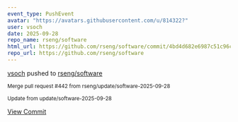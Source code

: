 ```yaml
---
event_type: PushEvent
avatar: "https://avatars.githubusercontent.com/u/814322?"
user: vsoch
date: 2025-09-28
repo_name: rseng/software
html_url: https://github.com/rseng/software/commit/4bd4d682e6987c51c96cdf175ce58d655fb2ab2c
repo_url: https://github.com/rseng/software
---
```


<a href='https://github.com/vsoch' target='_blank'>vsoch</a> pushed to <a href='https://github.com/rseng/software' target='_blank'>rseng/software</a>

<small>Merge pull request #442 from rseng/update/software-2025-09-28

Update from update/software-2025-09-28</small>

<a href='https://github.com/rseng/software/commit/4bd4d682e6987c51c96cdf175ce58d655fb2ab2c' target='_blank'>View Commit</a>